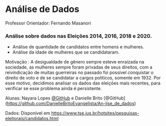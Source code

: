 # Análise de Dados
Professor Orientador: Fernando Masanori

### Análise sobre dados nas Eleições 2014, 2016, 2018 e 2020. 
* Análise de quantidade de candidatos entre homens e mulheres. 
* Análise da idade de mulheres que se candidataram. 

Motivação :
 A desigualdade de gênero sempre esteve enraizada na sociedade, as mulheres sempre foram privadas de seus direitos, com a reivindicação de muitas guerreiras no passado foi possível conquistar o direito de voto e de se candidatar a cargos políticos, somente em 1932. Por esse motivo, decidimos analisar os dados das eleições mais recentes, para verificar se esse problema ainda é persistente.    

Alunas: Nayara Lopes [@GitHub](https://github.com/NayDev/Projeto-Python)  e Danielle Brito [@GitHub] (https://github.com/DanielleBritoEvangelista/An-lise_de_dados)

Dados: Disponível em https://www.tse.jus.br/hotsites/pesquisas-eleitorais/candidatos.html
